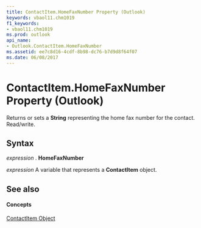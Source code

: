```yaml
---
title: ContactItem.HomeFaxNumber Property (Outlook)
keywords: vbaol11.chm1019
f1_keywords:
- vbaol11.chm1019
ms.prod: outlook
api_name:
- Outlook.ContactItem.HomeFaxNumber
ms.assetid: ee7c8d16-4cdf-8b98-dc76-b7d9d8f64f07
ms.date: 06/08/2017
---
```



# ContactItem.HomeFaxNumber Property (Outlook)

Returns or sets a  **String** representing the home fax number for the contact. Read/write.


## Syntax

 _expression_ . **HomeFaxNumber**

 _expression_ A variable that represents a **ContactItem** object.


## See also


#### Concepts


[ContactItem Object](Outlook.ContactItem.md)

